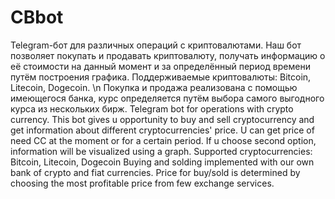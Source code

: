 # CBbot
Telegram-бот для различных операций с криптовалютами. Наш бот позволяет покупать и продавать криптовалюту, получать информацию о её стоимости на данный момент и за определённый период времени путём построения графика.
Поддерживаемые криптовалюты: Bitcoin, Litecoin, Dogecoin. \n
Покупка и продажа реализована с помощью имеющегося банка, курс определяется путём выбора самого выгодного курса из нескольких бирж.
Telegram bot for operations with crypto currency.
This bot gives u opportunity to buy and sell cryptocurrency and get information about different cryptocurrencies' price. U can get price of need CC at the moment or for a certain period. If u choose second option, information will be visualized using a graph.
Supported cryptocurrencies: Bitcoin, Litecoin, Dogecoin
Buying and solding implemented with our own bank of crypto and fiat currencies. Price for buy/sold is determined by choosing the most profitable price from few exchange services.
